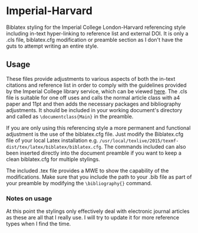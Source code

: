 # Imperial-Harvard

Biblatex styling for the Imperial College London-Harvard referencing style including in-text hyper-linking to reference list and external DOI. It is only a .cls file, biblatex.cfg modification or preamble section as I don't have the guts to attempt writing an entire style.

## Usage

These files provide adjustments to various aspects of both the in-text citations and reference list in order to comply with the guidelines provided by the Imperial College library service, which can be viewed [here](https://www.imperial.ac.uk/media/imperial-college/administration-and-support-services/library/public/harvard.pdf). The .cls file is suitable for one off uses and calls the normal article class with a4 paper and 11pt and then adds the necessary packages and bibliography adjustments. It should be included in your working document's directory and called as `\documentclass{Main}` in the preamble.

If you are only using this referencing style a more permanent and functional adjustment is the use of the biblatex.cfg file. Just modify the Biblatex.cfg file of your local Latex installation e.g. `/usr/local/texlive/2015/texmf-dist/tex/latex/biblatex/biblatex.cfg`. The commands included can also been inserted directly into the document preamble if you want to keep a clean biblatex.cfg for multiple stylings.

The included .tex file provides a MWE to show the capability of the modifications. Make sure that you include the path to your .bib file as part of your preamble by modifying the `\bibliography{}` command.

### Notes on usage

At this point the stylings only effectively deal with electronic journal articles as these are all that I really use. I will try to update it for more reference types when I find the time.
